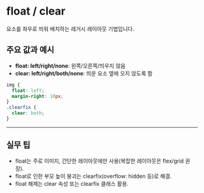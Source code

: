 # float / clear

요소를 좌우로 띄워 배치하는 레거시 레이아웃 기법입니다.

## 주요 값과 예시
- **float: left/right/none**: 왼쪽/오른쪽/띄우지 않음
- **clear: left/right/both/none**: 띄운 요소 옆에 오지 않도록 함

```css
img {
  float: left;
  margin-right: 10px;
}
.clearfix {
  clear: both;
}
```

---

## 실무 팁
- float는 주로 이미지, 간단한 레이아웃에만 사용(복잡한 레이아웃은 flex/grid 권장).
- float로 인한 부모 높이 붕괴는 clearfix(overflow: hidden 등)로 해결.
- float 해제는 clear 속성 또는 clearfix 클래스 활용.
